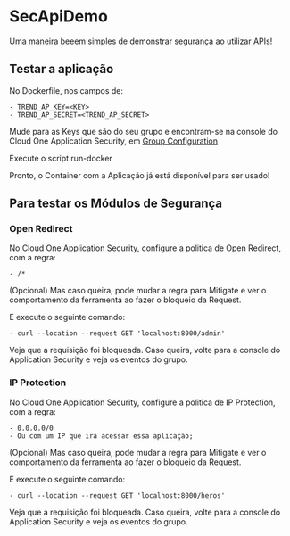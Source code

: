 # SecApiDemo
Uma maneira beeem simples de demonstrar segurança ao utilizar APIs!

## Testar a aplicação

No Dockerfile, nos campos de:

    - TREND_AP_KEY=<KEY>
    - TREND_AP_SECRET=<TREND_AP_SECRET>

Mude para as Keys que são do seu grupo e encontram-se na console do Cloud One Application Security, em <a href="https://cloudone.trendmicro.com/docs/application-security/groups/"> Group Configuration </a>

Execute o script run-docker

Pronto, o Container com a Aplicação já está disponível para ser usado!

## Para testar os Módulos de Segurança

### Open Redirect

No Cloud One Application Security, configure a politica de Open Redirect, com a regra:

    - /*

(Opcional) Mas caso queira, pode mudar a regra para Mitigate e ver o comportamento da ferramenta ao fazer o bloqueio da Request.

E execute o seguinte comando:

    - curl --location --request GET 'localhost:8000/admin'

Veja que a requisição foi bloqueada. Caso queira, volte para a console do Application Security e veja os eventos do grupo.

### IP Protection

No Cloud One Application Security, configure a politica de IP Protection, com a regra:

    - 0.0.0.0/0
    - Ou com um IP que irá acessar essa aplicação;

(Opcional) Mas caso queira, pode mudar a regra para Mitigate e ver o comportamento da ferramenta ao fazer o bloqueio da Request.

E execute o seguinte comando:

    - curl --location --request GET 'localhost:8000/heros'

Veja que a requisição foi bloqueada. Caso queira, volte para a console do Application Security e veja os eventos do grupo.
